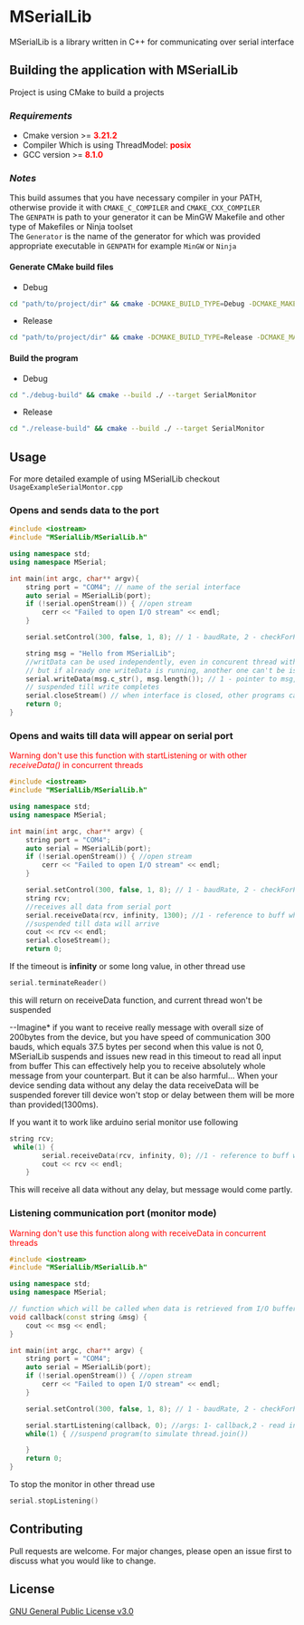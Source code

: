 # MSerialLib

MSerialLib is a library written in C++ for communicating over serial interface

## Building the application with MSerialLib

Project is using CMake to build a projects

### *Requirements*

* Cmake version >= <span style="color:red; font-weight: bold">3.21.2</a><span>
* Compiler Which is using ThreadModel: <span style="color:red; font-weight: bold">posix</span>
* GCC version >= <span style="color:red; font-weight: bold">8.1.0</a><span>

### *Notes*

This build assumes that you have necessary compiler in your PATH, otherwise provide it with ```CMAKE_C_COMPILER```
and ```CMAKE_CXX_COMPILER```\
The ```GENPATH``` is path to your generator it can be MinGW Makefile and other type of Makefiles or Ninja toolset\
The ```Generator``` is the name of the generator for which was provided appropriate executable in ```GENPATH``` for
example ```MinGW``` or ```Ninja```

#### Generate CMake build files

* Debug

```bash
cd "path/to/project/dir" && cmake -DCMAKE_BUILD_TYPE=Debug -DCMAKE_MAKE_PROGRAM="GENPATH" -G Generator -S ./ -B ./debug-build
```

* Release

```bash
cd "path/to/project/dir" && cmake -DCMAKE_BUILD_TYPE=Release -DCMAKE_MAKE_PROGRAM="GENPATH" -G Generator -S ./ -B ./release-build
```

#### Build the program

* Debug

```bash
cd "./debug-build" && cmake --build ./ --target SerialMonitor
```

* Release

```bash
cd "./release-build" && cmake --build ./ --target SerialMonitor
```

## Usage
For more detailed example of using MSerialLib  checkout ```UsageExampleSerialMontor.cpp``` 
### Opens and sends data to the port

```c++
#include <iostream>
#include "MSerialLib/MSerialLib.h"

using namespace std;
using namespace MSerial;

int main(int argc, char** argv){
    string port = "COM4"; // name of the serial interface
    auto serial = MSerialLib(port);
    if (!serial.openStream()) { //open stream
        cerr << "Failed to open I/O stream" << endl;
    }

    serial.setControl(300, false, 1, 8); // 1 - baudRate, 2 - checkForParity, 3 - stopBits, 4 - byteSize(usually 8)

    string msg = "Hello from MSerialLib";
    //writData can be used independently, even in concurent thread with receiveData
    // but if already one writeData is running, another one can't be issued until first one will finish it's writing 
    serial.writeData(msg.c_str(), msg.length()); // 1 - pointer to msg, 2 - length of data which should be sent
    // suspended till write completes
    serial.closeStream() // when interface is closed, other programs can use it
    return 0;
}
```

### Opens and waits till data will appear on serial port

<span style="color: red">Warning don't use this function with startListening or with other <em>receiveData()</em> in concurrent threads</span>

```c++
#include <iostream>
#include "MSerialLib/MSerialLib.h"

using namespace std;
using namespace MSerial;

int main(int argc, char** argv) {
    string port = "COM4";
    auto serial = MSerialLib(port);
    if (!serial.openStream()) { //open stream
        cerr << "Failed to open I/O stream" << endl;
    }

    serial.setControl(300, false, 1, 8); // 1 - baudRate, 2 - checkForParity, 3 - stopBits, 4 - byteSize(usually 8)
    string rcv;
    //receives all data from serial port
    serial.receiveData(rcv, infinity, 1300); //1 - reference to buff where info will be stored, 2 - timeout(ms) how for receive event, 3 - read interval timeout
    //suspended till data will arrive
    cout << rcv << endl;
    serial.closeStream();
    return 0;
```
If the timeout is **infinity** or some long value, in other thread use
```c++
serial.terminateReader()
```
this will return on receiveData function, and current thread won't be suspended


--Imagine* if you want to receive really message with overall size of 200bytes from the device,
but you have speed of communication 300 bauds, which equals 37.5 bytes per second
when this value is not 0, MSerialLib suspends and issues new read in this timeout to read all input from buffer
This can effectively help you to receive absolutely whole message from your counterpart. But it can be also 
harmful... When your device sending data without any delay the data receiveData will be suspended forever till device won't
stop or delay between them will be more than provided(1300ms).

If you want it to work like arduino serial monitor use following
```c++
string rcv;
 while(1) {
        serial.receiveData(rcv, infinity, 0); //1 - reference to buff where info will be stored, 2 - timeout(ms) how for receive event, 3 - read interval timeout
        cout << rcv << endl;
    }
```
This will receive all data without any delay, but message would come partly.
### Listening communication port (monitor mode)
<span style="color: red"> Warning don't use this function along with receiveData in concurrent threads</span>

```c++
#include <iostream>
#include "MSerialLib/MSerialLib.h"

using namespace std;
using namespace MSerial;

// function which will be called when data is retrieved from I/O buffer
void callback(const string &msg) {
    cout << msg << endl;
}

int main(int argc, char** argv) {
    string port = "COM4";
    auto serial = MSerialLib(port);
    if (!serial.openStream()) { //open stream
        cerr << "Failed to open I/O stream" << endl;
    }

    serial.setControl(300, false, 1, 8); // 1 - baudRate, 2 - checkForParity, 3 - stopBits, 4 - byteSize(usually 8)

    serial.startListening(callback, 0); //args: 1- callback,2 - read interval timeout  listens port and when data is available call the callback and passing retrieved data there
    while(1) { //suspend program(to simulate thread.join())

    }
    return 0;
}
```

To stop the monitor in other thread use

```c++
serial.stopListening()
```




## Contributing

Pull requests are welcome. For major changes, please open an issue first
to discuss what you would like to change.

## License

[GNU General Public License v3.0](https://choosealicense.com/licenses/gpl-3.0/)